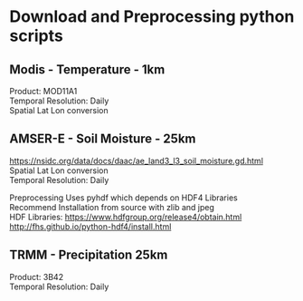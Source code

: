 # Download and Preprocessing python scripts

## Modis - Temperature - 1km
Product: MOD11A1 <br>
Temporal Resolution: Daily <br>
Spatial Lat Lon conversion <br>

## AMSER-E - Soil Moisture - 25km
https://nsidc.org/data/docs/daac/ae_land3_l3_soil_moisture.gd.html <br>
Spatial Lat Lon conversion <br>
Temporal Resolution: Daily <br>

Preprocessing Uses pyhdf which depends on HDF4 Libraries <br>
Recommend Installation from source with zlib and jpeg <br>
HDF Libraries: https://www.hdfgroup.org/release4/obtain.html <br>
http://fhs.github.io/python-hdf4/install.html <br>

## TRMM - Precipitation 25km 
Product: 3B42 <br>
Temporal Resolution: Daily <br>
